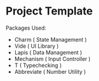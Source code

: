 # Project Template

Packages Used:
- Charm ( State Management )
- Vide ( UI Library )
- Lapis ( Data Management )
- Mechanism ( Input Controller )
- T ( Typechecking )
- Abbreviate ( Number Utility )

